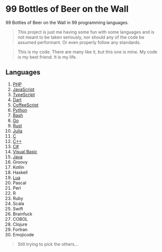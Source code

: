# 99 Bottles of Beer on the Wall

99 Bottles of Beer on the Wall in 99 programming languages.

> This project is just me having some fun with some languages and is not meant to be taken seriously, nor should any of the code be assumed performant. Or even properly follow any standards.

 > This is my code. There are many like it, but this one is mine. My code is my best friend. It is my life.

## Languages

1. [PHP](https://tio.run/##tVZbb5swFH7nVxxFlYBIpEnbl4Y2nbaH/YDlcVJFwCluPRvZJlG35rdntrmYSyBTp1hCyPg7l@@czzZZmh2PD09ZmjlOTCIh4CuTkiABfxxQ43o6NW@YwjpFEOecIyphY0Ce8IFRkGphHxEyK5GVwZddxAFTWc6vzTvjTKJYogSuCifwCPPQORVMMhmRMpT4/0BiOFLBPGZUSJ7HkvFehCzi0S8do/bWDpZvCI5hm9NYYpXp83PtzKsMfIMsyqrHlUyxCFY2uQoYGsihl@m3FMVvgLe6DhxBpB/6XhdIYInpy2idOJI5p8qCkYFa1QzSSJRK8PyltbDpl768Do0VzP0hAt@RNLllJOcRwb9VPFUjk7Qh1ZHXKJVeQ7okC8/naNapeA1XinDDukfZLVAuzKBqrqK9gI8Pq2klNXgCV7iwBNcdrMgPTV5zFIy@DLVrx3AyqjahvOgu1UCbslJL1aFmR/0GRI8t45bLY0eaIViW83oSBF0nPVFbTYengb2vegSrHeICLTx/bPlmfPl2fPnuxHI7x0M9OwAiAnW4ojhlMFnXG7FULnkHyk4eWRPr/nBme2wxFxJMntXGGJMH27wqUZ8TelXTZRNvORk@7ebNwAWt8fKr3SktmK8QE53mBiHeZPyTTsrDtrF1jOm540EgdXgmFynAzYUL8HnSCsMvw/l2nPNkHb0hdXolbE/VfZJApu9CLJWsWU6TzzPaspzL9CKU7sYptRsEASz8f2xmhR1Q9PliqHI0fjco2lf/U979vboFqrVgVZzZoXM8/gU)
2. [JavaScript](https://tio.run/##rZU/b9swEMV3f4o3BJBkwIqdZEkMp0U6dGuHGJ06mJLOlhKGNEgqRuros7vUf9mWiwbOIEG6R/J@d3yintgr06FK1mYUsID4SMiIdruQM63xII3hpLEdAJfDob1jiHlMKOVQCm1UGhqp/EIrB3xdM8VesP2RvgSkMgTlKoV4ae@daW6leUUKwMSJ9ssYZhhPD4PaRqunXMsGXbBvMYXPSJZ2AikCyy/xVo@HTkwiVpAi17FhnO9BKzKpEtg@SMmJiazBjZmu@uDWmNVYd4/sHmPvGOo7mSLfmqeK8eQPRbDFFyAFKMJUKRKmwjyJ19vTA/THYuGWvMlZtfkAf1FGL7aVbCuY4P29JpnZDcAXONrBHRzHyxbH1T3mheS8WopVbzt/ySRqibQd33TR7lTZwW6HaxFYSgWXU9OZ2Z4Rpmigx/XzaNTOPvRS@TDdU5sXwH8lpWniekexq57YdU/sphOr0xSFIwNxTQ1Zbn9rMZ/LlevMG6tWPuBvELLxbNcNjlcum5302DJR2qCgqd11cl9@Bk8UmnZn6vorzC7k4mLb6WWG6rV1V0f1sjxzQKS67AuL3nVePuH0p6LJZo/OqePqE@v4GLtV1Vno173ozpw9k/06I7kR9lCLsM7P38RY58hURM6HGJcyVSY@B/LmP/qLESb/7nE@ot8vv8Xprtuaih9IeywI2tR/Kvf21k4sFb88bKaD3e4v)
3. [TypeScript](https://tio.run/##rVVNc9owEL3zK/aQGdvM4ECSS2BoO@mht/YQpqceELYAN4rkkWQYSvzb6VqW/AF2phl6wIO1q933np7W@pBSFckk1adTxIhS8CS0ZlTBcQBwOxziE4aw2FKIMikp17AyCb4KQHDQGNgTxkKTVyZ/2REJx@/Z64rK3Czd4jOVQtNI09gWmAI3GTCH8Wxw3kwLTZjNVNc1Uu93KllHgists0gL2eqQEkleqx6uYtWrsc0/6xYYBQGBJyp0ROauwgxjeQvL1y2NXiBZF0wlBVL8@KGSQCU64ZteJSTVmeRwfBKCUcJrNbZE2RP1gylWM2ELzW7yWxA/wTi4RPeNatM4ZZkkLPmD6iJxg8ggPnNHL85OPc84PJvCjQN1Pf22c5CPxdCisyyzbo42HRlN4O3NIZujC@AzeMqDKXhekC8v2T4XRQv8SvBNp84/RRLXCBXmF/LucNWCwYMsdW0egPMEwFpI8Bmt9Jq3fDKDCvrY/R@N6t0tV1WmmrWi1QtAuKNS0YkfXKzddazdd6w9NNZcG0MfcqBM0QpZcSHQYiETG99bVE627mAH4KLzVntBWTbvdd46kUqDQeM813s6P1a/cQLU5@P4W5hNkMubY0PLHOxr7blGNMiLziuKo6SBfRmYoVL5r9jQf4EUxe7xNTzu/iOPj2HHqLwK@n0ndG9BXije0VjsOc68GNJiIicanSMyHnsfwrgWmdTba0A@/IO@MILJ@xoXGd1@@cX7VUdO5pNSjwVO9@6T7D8@4sYyEpYjZzY4nf4C)
4. [Dart](https://tio.run/##tVVNc9owFLznV@zNhgwEklxSph@THjq9tIcwPeUibAFujMRIMkxK@O30WbLlj9gHyvRgj/X09LS7byXHTJnTKUqZ1niUxqRc43AF3AyH9MYQ8zVHlCnFhcHCJoR6AClgaGLP0nRs81zylx1TOHwX5mjHN/RO/Dp8xGR21a5tpGFpkaH/qa7uLuw4RVJoo7LISNUouGWKbVzJsowvXegQFvGBFQQELNHjasvia0Zzx8bmX9c8ekGyzJkoDpY/4tWD1YlJxKqXqeImUwKHRylTzkRFeEEBrJku0ZWwigVhA94nTAbvkX3jxm66TTPF0uQPj0HiWDQWbavRvRgL8X5kmwVXpX4t/E@2cAXfjautw6qBLSaBiwa4RtECojPF25v3EfUbnxHoAB8QBB1En/KtcuhailWnvL9kElfgdjSixoiVV5Xa5xStK15OAkupEOam9Nauyz@Dxz0pv0ejanXDS95Ks8asHwDjHVeaT8PBu9htR@yuI3Zfi5XbWPY4gqeae2RbapIJg7l3buGI9BVCdp5SJ78r1@22ZaK0gcVR@qy3LT8Xv3lUO@Ul8wKgg1cTb2ykMxalXCNAbho7Xfmslu1yCMOCc1VnkZOoWzBf0398NKdbJb6E0e1/YXQeC5pVF5G4a5EI5uyF00GN5V7QjRdjm1/AiSEfyUzE56FbykyZ9SXw7lvw6rJhhOngPKXtkj7/PIt@dsTPXi8blogCUuPiEHzv/zgPD/Y0FU5wF9KMKpxOfwE)
5. [CoffeeScript](https://tio.run/##rZQ9b9swEIb3/IoX1mB7sGA5WZIihpEO3bok6NJ2kKWTRYQhDZKq4Sr67S6pb9lK28ECLMB3p7uH790xkklCpCPF9mZ1OkU81BpP0hhO@gbwPM@@X1JC5Ymk0EZlkZHKt47NPlThG/Kv2duWVIHt2Ye98AfMNrV7jsX6po35nFL0CpbApKQIofuJY5MKmhkmdpDC@XEIOS8LKzKZEsifpOQUiqJNl4a6xrcVy0qwTx3eImCN5fxTB/GFTJl/zzMVcvabYljwsnAJhihTioSpsS5wRnXocz6X2TrMtpClrKLPWSeV2cutNHXVNQK8vzf/Hh@xdBQCUz0FcU2YTotJd6hnx@8wtRS7gWrfJIs7Fm3j@mLZgptOxtm8NAKJVE1pJvC9lXKBpe8HP7E9YhHUsbbWL1KaguZwZ/bVB/bb2bnlbhDpTlkHuNmyvfe53GHy0s5O3Sh@hJDtEPXbNbnsesKUNijLNf1uJftnZ4daVqe@bOqA1ssrbwEv37ST0HxSOIYtkepjj1BrsknjK2KvroM9gmpSpj4i/QvQbX8qh/0OX8kuQywPwt4WMfbucmLGToDMRDzWYpkpk15RrLv/FMuuRzAqmHOM9/qHsAdolhyCDs2FjPv72u67nbW7cjr9AQ)
6. [Python](https://tio.run/##rZTNjtsgEMfveYqRLzZqNko2e9lddVW1hz5Ac6wUsfY4RkvBApxV@vIpYLBNHLWrqIdEFvP14z8ztCfTSLE9n0tOtYav0hiO@mkBkGWZ/d81CGWnFAoDr95YaAJSgLGGd8r5yjp9OVL1BEyYIax3hc@wXiSpjDSUB6v@aBo9z9PTllJoo7rSSOXjW6roL58hRg5BFdaw3zPBzH5faOT1MroQd1kAd7Ya68X4IcG3Bss3YLUjVgjU/cRpINTMMHGY3Uih6ZSwXpInKA3VQWoPExiCd5GwvMCaPI8c39H4Ei3vFOXsN1ZgNfC1PdtFt2ZEQaNg7cWOmH2iBHQok4h2wZv1pxl8giLXuVMp5H@BDUg1jIPtIyDXCHlOppf64fgdppbiMBXuKFmV8GjrOZXMlurlmihKgg2gHmszAYqKAybiLmG9hLvN4J@MwTAFz6n1iErjpiD9x3382MaPh4L4AHfRmLi1wpoi3w2zE7rETyDk1X3IybznNVPagC8Su30pmCNMBAu0E8l6FtvrqRTE9i4D10F/mLY98bGFXxHVFDYj03HwCDN2jXZbq1vg7/8//EeATcPUTbzbOW@@o29oV6GS78I@GxW07vlixo6C7ESVz3CuLHwtO2WaW4Ae/ikg3MFmFPEvKo6OV8bgp8iuXWR8VOOCPj6SeLryC00W5/Mf)
7. [Bash](https://tio.run/##rZTfToMwFMbveYojWzK4QMV5Y8yM0QsfQO/cLgocRiO22BaX@efZZ1tYxzZmNFkTEjinp/19X09JiCxWq8HJWULZWaI/PG8A9wWmL0BzUAUKBGIetoSEK1WiBEkVZXPgzORhQcryVBfdVkSQV6BMtRNNTKCqBdMBXnp5zVJFdVVB5F271KcHeuidnsEfxj5EcwXnMLNRvTizL2a0C53bAJYSdzOxDeTU@zYKHlBZuKqsBSnpB2YglbDUVhWktRDoUP@jpVlno8Zt0Ssmhhl8fbkIvvXLw7TgMGoNHu2L7OZHW0ofjSjDLjmb97LLDvw7p9kGXZpaR905FgO7D5lzAUHQOjaxk67XBt5MIF5/RFEYuqKMu1cz3lFIjHVtM9XfT178lhzvhy575mec4QET/SfX020PlEtg3DV3txP83p7KqZCq2XvdTQe9P2h960NjfgM2jGEYbLrJ2BuaDRJE0cXyt3EkppxlR@G5@DPPDoMqqDgOwngL4Ym8oL5CGV8w/QfKoCJSAlX69HjNsh2InNdCFUehuGwpKn3VVa6lB8EwjuIw3HLERXuPacqmzBLaW3Z15a1WPw)
8. [Go](https://tio.run/##tZSxbtswEIZ3PcWBk@TAjp1kSQMHQTsU3QrUYxdGoizCFCmQJwdpk2d3jxIpy7U8NEBhCKbI4933/0dqaw6Hhuc7vhVQc6mTRNaNsQhpAsDKGpn/d2hzo/csyZLkejZLYAabSgAa5AqeDaISDowGpMkXrtSCInzQ055bkBppfJ34cYxdw/39kOpLJfIdyNJvtwK4f/TrEOskSr2dTG8FtlZTpFFdibLVOVTcfe63plm3BL9JQwhNY9ZHWGbJ@8DwVWCXvlGt5Ur@EgWQ6K5uxwV5a63QGKgmaRpuee3lhqAxYp/sCDnUCUB@WxZLel6yI6w8wgre3uLbeg3LLmCQxIIk3ykS9Pc8G6n84bN7bmf0dnGkcTRPZoW66djBLBQrTewefFrH3jwcGZdxPJ@HHQB7YZ1YBYXZePJmavI2PXm9O4l59@pAKCciUI2L72QXKp2yzXByQp/UK2gzeTRZ1vl03vpSWod96dj0aNOl9gb7TnT2nfSMY8Jwgxbf0PCoC66A0e/q7DD0K8TwLIQdw7OpI@sEZS4@Dn7zn8AnYbGS9gLrmOk2PSdhG74TdBcK86LpA1FAw50DidR20@pislxpWovVx725@1dvYA6ry/4cVyea@1P3Errq/lscPOgvJ60cDn8A)
9. [Rust](https://tio.run/##vVXBbqMwEL3zFbMcKlBbp0l66UZEVfewH7B7XCkiwRSrjo1s0yqb8u1Z29hAoU1SqVpQlJCZeX7vzdiISqrDQSpRbRQ8cKUolrAPANbN7@9A5rOgDgKyLembBIDJZOK/4UeBN09AclAFFhhS82E7jwKSKMIegTMTh5eUUjSCuBdYVYLpGk7fBHMGRSpXDiu6kJjmMVwvbabjYi5Xb8LIL7yEm4VN0BKGC/7EytIpaSVSSv7iDLQRlqfVAZtKCMyUU3GCfZmKdGvccukjXRcafKirXbpRdeVqretWoinqSaSa8rZSnmcCYVMQLoI2RzfBEV7CFF5f/VOSwE0PylxDGBku2njdITZpH9n4y0AYYyRnj2ioUOqob9m@z9G2qd/XeEAu58JTJwyiKUJJv7UxEvg5ipFUuFytd9F0WG@Zm4JnLCSeRk1dvDiSNDsnaR4dDd@@j1F3xgKmEg/IltphRdm3KNzX4RWEv9tt5IaQ7oDxdj/1RzGM@007Mes5EVKBJeqnfNy2o/PsG@tcfW9uO2kDWU0WUnzVjJTu@SWE@r4Ei4O6/eBMtHFNdI2x6Kv2oo9IlXjDWfZ1Wmf/U@sZ@lRBxEl5nvx8vAdHI5c@YX1gZPyF6bM7gzKVEojSQ8grlp1BKOeVUMXXGX77OcOdjXAN0/gTttv8j8bsD@t0a@Wa2TYlrD2qzHHst2Ti34777t15dwd1U@7@QvY41JB1cDj8Aw)
10. [Julia](https://tio.run/##zVXNT9swFL/3r3jyOCRSGzWMC0EMAYdp53HcAS9xGg9jV/YzjIn/vXOcOGm69IOpQliqHOXZ773fR15/WcFp@nu1MqhtjnCjEAUzE3CLEOL3JEn8flcxaI/lSjZPSicTH/wE13phH5nE5vIM7n82ubIMvkm8z/x9VEgFqBLaICgJ6N4/UyGSQbVQvbQyR@6Ota1Fg7SxP1Mvw@UixJq3TBaTUSC3FcsfgJd1Zc2A1j/50rVkOLpcw87eCWNFzQbMHqBmaLWEEIAvMI8vdgP9ytBXXgqrqeB/WFEL6MF58JBbrR2cttO3QB4gDmnoo7Ju@y/oXY/ReoF/4Df9R6Q5RKaBD0dHCq@vAcnlJczhCoghkLla8R5HfK85qRs1Si7eTe11y27Cde7cZQafR@kAl8tQPpulWTo4Vq8npg1L2zTxePh0d/hztCVwNnqvprp7FoYNgkunIQoZkbvuA2wtJF5AqlEqSZ8/5N7r@5Jrg02XwfGHCHx0bw/o31S6I@OkFdOZevNjiKdAfGnG9HpdcugEMMyN7OKjUHF6JCoOho8V16Po9/fa@753LX1gbtoU6lm6P44CltQY4I4X7XgpDm6qVFZj9VE0ORvVpFckzNkZpPGYLj6wxaY/5Dopnpgw2c7P48lq9Rc)
11. [C](https://tio.run/##xVRRb9owEH7PrzhlqpSi0hLGS8tg0/awH7C9bXswyYVYdW1kO6u6ld/ObGMbIxKkSUi1QLLvfHffd/c51XhdVbvdO8or1tUIH5SuV0Kw23aZHRmpsKaMcg2/USosC7tdCa0ZXs8P9umA/X2RnmbHt7K70SiDEXxpsXoE2oBuUSIQ@@cv/p4CRTXlaxDc@uGZMHZromzgJ4m6kxwsdHO@y@wGWqI@70OTcuoa/mZglg8pQvYlTAyUbQTzFbWrs2GdJIz@wRqUlg6AAwhVJyXGvL2wNkSSJzgUT7Hukzm0VUvk6FAobU4vWIO1hNfXUHmxMNDhI@SeSg4PYZ@njL5Z8BajEnw9iFE5SPas7P2@1pkJFUlzgze47WqETENhEXLMg2W5gHIO4/Ex0bC8yKJETnzTMz4nthPr7DRi63ZbQKYwAbAxk9FNkX@PMvSzZi/ARdRjOvHcZ932KKihUnnhB@2cnUCqEmON8zh9eB6z1Q@suqZB@aOc/NojUZ7F3n4D@VWd38BRCwLPKwXuZ/3@9kGMPsIkMNhXiDLl/ZPnvY9GYSV4fSnO0zfnPMRTt1SeoznEyCjU84haI49oXnUtnrn56NWwIUoB1UZ9ouP1UP1GdFK3l@rz7BJ9hjGU/99rFzWkscjewnsilMfu2U9UcX/v63leE3t3t/sH)
12. [C++](https://tio.run/##rZVNc9owEIbv/hU77sUwA4Ekl8TkY3rpD2iOvQh5jTUVkkeSybSNfztd2/IHxEAOiIORXll6n9V6xfN8tuF8v/8mFJdFgiuhrTPIts9BUFihNqDYFm3OOIJ1SRwEXDJr4bt2TqIN/gVALS/WUvDHoO4I5WDdyPAEi7gZvZlO6ydM4S1DcNox2U3TChwNvjMp535WO/l1x0y1pO/f1M@11hIyZr2LaAKNj6oZdIVRELVrP8NiEtdq@cnJD3T1xrksDJPiLyYEaSpqndYCL4zBjuesz5wZth3Ad4I31Cx8gMEzYuNaWTftLUT9EqexiGoJHx@tryeKM7xA6JlDeGz/hyfZf1aYFY3VajM/8LXTggJB@kFgRQrRMOZDrWqpNjAwT2fv7cTQmV7EMJt9hmvaDo3FpSf0vo/U27PqXTQ@fj/@Vtn1SkBp8cgQ14WD1QpCyleDwEyXDvIPKD2avL9U2O9RXsi6VBjrGodtvg3P4lJmDc7KR248c1oOfwgVEf3o0adc@1KtkZU1ohlydVinYSxSIifXo7m9Ls0XCFwmzBmAY4N30Zit8I39Rvo2E/2ugFFA8qpaCkfpowuVfMFGqgvjsusF8v5CINuKMoPl5Ew4B/poggzISir51Z5bJlQ08VeELxtdTfB1vO7M@@vi4eFQaaqQv0N8DaQrpQz2@/8)
13. [C#](https://tio.run/##vVZNj9owEL3zK0Y5Jaxg2Y/LFtFWu4eqUitVArWHtgeTDMTaYCPbAVE2v53ajp1AIEt3pa4lCOSN7XlvnjOJZS/mAne7XFI2h/FGKlwMO504I1LCPVcqQ9nZdkCPy27XXqELkxQhzoVApmBqg0IZAWegNLAmWdZ3kX7CxxURsP3MVOHuXNrrMp9mNAZaLSNhC3NUQ5Dmq@g0N35IMX4EOjMbCQRiPmxTTZZUGRrPJSJQ5YLB9p7zDAlr5CPoiijU6/EMUiKdAGFk0VIGM9wiod/3PQyioUWPU/6EymazzHJBMvoHE5BK2DQtjYaQzya/JIIsSh1d@BGvsV37NC23b5VJWAvfxjAo4QAuPFtN9gqenny6oxEM4AMEMoB3EATRgQ5ehi6MzcaGl@RsXvLyUJX6d06TMvFDe6z0fTD@PKqDNkK4X6aoQuoYM2ZcwB5ZGHnHDKEiNfC/e72oMd2MFQqJV06DqH8avz6D34RtyK2fOTzAi@pfAZhJbOH3wJnUdu7/EFThF8owDCbVAXH@yjbAeHVS9l0W7G1anHHxjAqpypS9f@uKvsyprmqnrepAL3u7UY@pu4peQADGtrXb3QIW0blPEcW@DkaGpv9VSuW5gy0x5ix5a02u/5smr9VBx4h/keHlXG/C8wyDCXlE/WRK@JrpnpDA0nQwqvQR4DlLXktqxnOh0rcu7u1ritvT7NsKbMBW4/9i59Qp/BvBN8HnmufpN4IFoQwWqFKetMlTdqefvwtdlrlsKmQawIE4UhHlG8BXvXoo3Xw7vamMl9A/40bAcA1Vc6gfci6gXwfe3R2jZcepJdjt/gI)
14. [Visual Basic](https://tio.run/##vVbRbtowFH3nK67yQqINNLq@9KHVBlsnpK6aStU9THtwkhtiNdjIdmCs6rczO4mTQAKkk1pLkEjX9/qcc49jr/xBwAVut5OESAljrlSCsgd69Pt9@4T7GCFIhUCmwM/muNIDzkDpwJokybCR8mlFBDxNmcI5iued8A9BV0RhUUnCZwnFvF6jzCTG4BFoZFYSCMT82KZMlVRRNj@BZEkEWVRYQHFFkiosUKWCwdMDp@Ee0NRPaACz1AeJqhDHHW8eSJIXqUH3sgwzLLbL2kJfWWjKvA4/S2DMeYKEtYt9nbJAUV0oJtIy8Qz@IquEf5dXcy2EK/jglRxslSaRb6gyjMskFSShfzEEqUQGPiO3558XtixPalKeZUucYFxCKjjVu2be8yINAZx8tgPvYBq5NvcKRsCFZXGpxXkPjnT0n@N10WlmJDHMJWfzI8087kZdxK0cN412u6q3a9VPM64rxKTkrsHbHiuuWUmFSxiMdhLNWKGQOCr4e@3hs@Phj@6BwHlr3i3@UfWWZ6omEncmTTiT2rnDn4IqvKEMXee@3EOF2ZINMF6yrFvOqVY0/ZpGx7epdXdEhVQ5dOvrA33s6uCWPhf@NY3e0b71a9OUYaL9bGXV3nXAOHh/D@QRTcFH7YSaMo7XTQmJAddz3liKs9eWoit9FVPRjf0L2NW3SZu9ySPqfRryNdOHRAhLc2RTpQ3PUxZ2RR7xVKj4rRt3/t@NgwGMDjevirZ5WQdW/kTcRCe0MfebBaEMFqhiHh6WIj8qfv1@1qLPZRclZrH@HmXLwne9Qq3DX@iifgUal9eGW1xD@THfv1YMazeRi4uWcHU0WLrmmd3vetvtPw)
15. [Java](https://tio.run/##vVZNb@IwEL3zK0Y5OVSk9OPSRbRV97Daw55Ae9ndg0kMSQl2ZDsgts1vZ23HDiEQKEjbSChgj9/MezPj4RUvce81mm82WT5JkxDCFAsBP3BC4a0D6rnuds0bujCOCYQ554RKmDApU4KED4yCVBsrnKaBtXQHnpeYw9t3Kgu7cm3eSXVewBD6g07T0deYhHNIphqYE8D6Q9fVGZHIhM6OOuZE5lxReGEsJZju@s84kySUJFKIZhtiLF5KcOQbk5K7fiwSknEiAhfBI/T9gTEp9oL/RqSJK0tzjtPkr3IjJDcBG0INCY/SyDDHi1JBa77HcGSw2wiWu9tY0Fb7NqJeue3BFSAb4iPcwPu7C3iocgZP4AkPvoDn@TtKOCG6MNKONTPB6Kxk5rYO8BKdBq@fLIlKVo5UWaBLta4qgM5qVESTy06yhs7KFpopwanNaD3zfg1BP1PGoeZFAdVxB1Cp03ffe70mhotmbxEgWBIuyA2qp@OQxe1JizvUvnffenqws1JUvwogqSANHqO1kGQRsFwGmSopmVLkjavutCWdroGyqk3rhe35W2/FicaZJlxIMMG7ltmW0FnNoa@xlsYwN5xNQHtPHGBtk34FHugWMRWxbS8LY7ZV7BNCeF0HLUOz4TTCqbtEkJDR6PM0uf3Pmlyqg7LhH5HhHK536AMMvTGeE3ULRmxF1SyKINNjMpGq@llOo0v5TFnOZfx5eb2/KK89RfxobrVFa83/pueqo/9nLHTMCyJjFrWJUc62X38KlYSZaOqh58euHuX8EBJLN0a0E@RgDEpTFEpWRj7kB2bmPDxU067obDb/AA)
16. Groovy
17. Kotlin
18. Haskell
19. [Lua](https://tio.run/##rZTBbtswDIbvfgrCJxtIgqTrpR1aDO1h2Hk9Dihkm66FqlIg0c26IM@eUZblOLWHHjoEgW2RIj/@pKRacTwul0t4aBDIkFBQGCKFDowG4sWdUGqVsMe3V2FBakrueocb2BfD6/qQJDFOqYRzUBrtyLYlGRv2b4UVL7D/oekQkyR1q0uSnKoPeq1xl5lFtOcJgOHoBoyF/YG/HNILkiBRKPSODlWdd@uqXj0@Sl3hb97gP3n1xDdUZWEd3SfWr2yxSK3VYBLUVSjpvsHyGWTt5bAIwv/12xDRSZL6aSpXH6gwRk3LbITrX7P8lDQ7w7qFdX6i@I7UJdiq1gol/2AFLG@XuSODsrUWNfVcU54gvxw8xpAh0hRzSJaFPZ6VhehT3MLG69l/3fAQ@JSafYaK0r6YlBdROZyxdSaucqj0py/Kszujn1ZTKMf2rCfxgp2JeSKoR2hn/V7AZgHLTedUme4RBuL6Fa3DzajWc8vFPy1fsuna5Zm3r24kwZb1pix9GCaq7556A21mj2Cav9cpTkQtrSPocsZZCMrNdn0i56TowEYmDEU0wGoFKf/40dU4GY3gwAAFoh2jpzNT7JCvh@qT0Bf/GXoOlBppZznnkcIgxO6KZ@QjUpmd5hujgq2/FiVxv02rq7lstWktNZ@U5fIjWWAJmw@lGTnN9PSXjvinS3R8hWupFnB1lUdzPLTH418)
20. Pascal
21. Perl
22. R
23. Ruby
24. Scala
25. Swift
26. Brainfuck
27. COBOL
28. Clojure
29. Fortran
30. Emojicode

> Still trying to pick the others...
